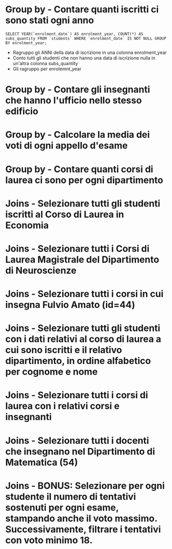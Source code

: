 
# Group by - Contare quanti iscritti ci sono stati ogni anno
``SELECT YEAR(`enrolment_date`) AS enrolment_year, COUNT(*) AS subs_quantity FROM `students` WHERE `enrolment_date` IS NOT NULL GROUP BY enrolment_year;``
- Ragruppo gli ANNI della data di iscrizione in una colonna enrolment_year
- Conto tutti gli studenti che non hanno una data di iscrizione nulla in un'altra colonna subs_quantity
- Gli ragruppo per enrolemnt_year

# Group by - Contare gli insegnanti che hanno l'ufficio nello stesso edificio
# Group by - Calcolare la media dei voti di ogni appello d'esame
# Group by - Contare quanti corsi di laurea ci sono per ogni dipartimento

# Joins - Selezionare tutti gli studenti iscritti al Corso di Laurea in Economia
# Joins - Selezionare tutti i Corsi di Laurea Magistrale del Dipartimento di Neuroscienze
# Joins - Selezionare tutti i corsi in cui insegna Fulvio Amato (id=44)
# Joins - Selezionare tutti gli studenti con i dati relativi al corso di laurea a cui sono iscritti e il relativo dipartimento, in ordine alfabetico per cognome e nome
# Joins - Selezionare tutti i corsi di laurea con i relativi corsi e insegnanti
# Joins - Selezionare tutti i docenti che insegnano nel Dipartimento di Matematica (54)
# Joins - BONUS: Selezionare per ogni studente il numero di tentativi sostenuti per ogni esame, stampando anche il voto massimo. Successivamente, filtrare i tentativi con voto minimo 18.
